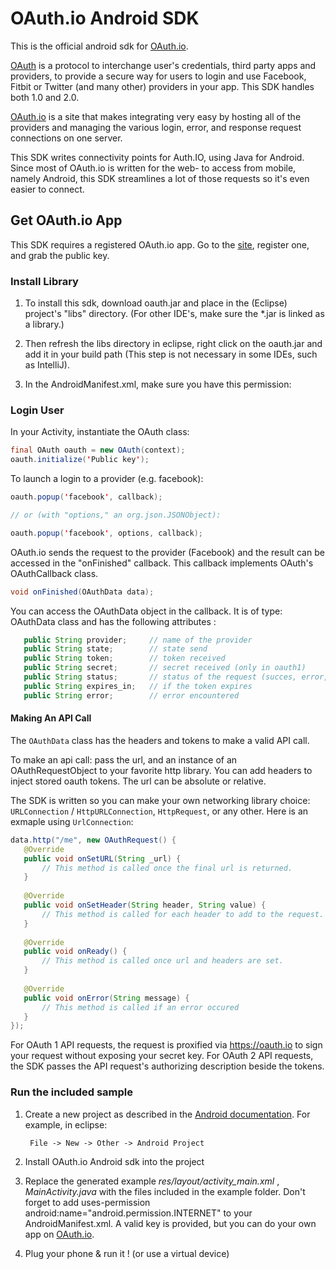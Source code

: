 # OAuth.io Android SDK

This is the official android sdk for [OAuth.io](https://oauth.io). 

[OAuth](http://oauth.net/core/1.0/) is a protocol to interchange user's credentials, third party apps and providers, to provide a secure way for users to login and use Facebook, Fitbit or Twitter (and many other) providers in your app. This SDK handles both 1.0 and 2.0. 

[OAuth.io](https://oauth.io) is a site that makes integrating very easy by hosting all of the providers and managing the various login, error, and response request connections on one server. 

This SDK writes connectivity points for Auth.IO, using Java for Android. Since most of OAuth.io is written for the web- to access from mobile, namely Android, this SDK streamlines a lot of those requests so it's even easier to connect.

## Get OAuth.io App

This SDK requires a registered OAuth.io app. Go to the [site](https://oauth.io), register one, and grab the public key.

### Install Library

1. To install this sdk, download oauth.jar and place in the (Eclipse) project's "libs" directory. (For other IDE's, make sure the *.jar is linked as a library.)
2. Then refresh the libs directory in eclipse, right click on the oauth.jar and add it in your build path (This step is not necessary in some IDEs, such as IntelliJ).

3. In the AndroidManifest.xml, make sure you have this permission:
    <uses-permission android:name="android.permission.INTERNET" />


### Login User

In your Activity, instantiate the OAuth class:

 ```java
final OAuth oauth = new OAuth(context);
oauth.initialize('Public key');
 ```


To launch a login to a provider (e.g. facebook):

 ```java
oauth.popup('facebook', callback);

// or (with "options," an org.json.JSONObject):

oauth.popup('facebook', options, callback);
 ```

OAuth.io sends the request to the provider (Facebook) and the result can be accessed in the "onFinished" callback. This callback implements OAuth's OAuthCallback class.

 ```java
void onFinished(OAuthData data);
 ```
  
You can access the OAuthData object in the callback. It is of type: OAuthData class and has the following attributes :

 ```java
    public String provider;     // name of the provider
    public String state;        // state send
    public String token;        // token received
    public String secret;       // secret received (only in oauth1)
    public String status;       // status of the request (succes, error, ....)
    public String expires_in;   // if the token expires
    public String error;        // error encountered
 ```

#### Making An API Call

The `OAuthData` class has the headers and tokens to make a valid API call.

To make an api call: pass the url, and an instance of an OAuthRequestObject to your favorite http library. You can add headers to inject stored oauth tokens. The url can be absolute or relative.

The SDK is written so you can make your own networking library choice:  `URLConnection` / `HttpURLConnection`, `HttpRequest`, or any other. Here is an exmaple using `UrlConnection`:

 ```java
data.http("/me", new OAuthRequest() {
    @Override
    public void onSetURL(String _url) {
        // This method is called once the final url is returned.
    }
    
    @Override
    public void onSetHeader(String header, String value) {
        // This method is called for each header to add to the request.
    }
    
    @Override
    public void onReady() {
        // This method is called once url and headers are set.
    }
    
    @Override
    public void onError(String message) {
        // This method is called if an error occured
    }
});
 ```

For OAuth 1 API requests, the request is proxified via https://oauth.io to sign your request without exposing your secret key. For OAuth 2 API requests, the SDK passes the API request's authorizing description beside the tokens.

### Run the included sample

1. Create a new project as described in the [Android documentation](http://developer.android.com/training/basics/firstapp/index.html). For example, in eclipse:

        File -> New -> Other -> Android Project

2. Install OAuth.io Android sdk into the project

3. Replace the generated example *res/layout/activity_main.xml* , _MainActivity.java_ with the files included in the example folder. Don't forget to add uses-permission android:name="android.permission.INTERNET"  to your AndroidManifest.xml. A valid key is provided, but you can do your own app on [OAuth.io](https://oauth.io/).

4. Plug your phone & run it ! (or use a virtual device)
